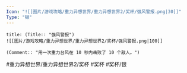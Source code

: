 ```yaml
---
Icon: "![[图片/游戏攻略/重力异想世界/重力异想世界2/奖杯/强风警报.png|30]]"
Type: "银"
---
```

```ad-common-silver-trophy
title: (Title:: "强风警报")
![[图片/游戏攻略/重力异想世界/重力异想世界2/奖杯/强风警报.png|100]]

(Comment:: "用一次重力台风在 10 秒内击败了 10 个敌人。")
```

#重力异想世界/重力异想世界2/奖杯 #奖杯 #奖杯/银
